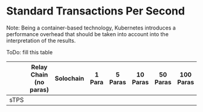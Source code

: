 # Standard Transactions Per Second

Note: Being a container-based technology, Kubernetes introduces a performance overhead that should be taken into account into the interpretation of the results.

ToDo: fill this table

|      | Relay Chain (no paras) | Solochain | 1 Para | 5 Paras | 10 Paras | 50 Paras | 100 Paras |
|------|------------------------|-----------|--------|---------|----------|----------|-----------|
| sTPS |                        |           |        |         |          |          |           |

